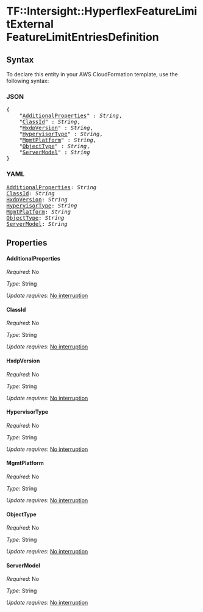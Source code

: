 # TF::Intersight::HyperflexFeatureLimitExternal FeatureLimitEntriesDefinition

## Syntax

To declare this entity in your AWS CloudFormation template, use the following syntax:

### JSON

<pre>
{
    "<a href="#additionalproperties" title="AdditionalProperties">AdditionalProperties</a>" : <i>String</i>,
    "<a href="#classid" title="ClassId">ClassId</a>" : <i>String</i>,
    "<a href="#hxdpversion" title="HxdpVersion">HxdpVersion</a>" : <i>String</i>,
    "<a href="#hypervisortype" title="HypervisorType">HypervisorType</a>" : <i>String</i>,
    "<a href="#mgmtplatform" title="MgmtPlatform">MgmtPlatform</a>" : <i>String</i>,
    "<a href="#objecttype" title="ObjectType">ObjectType</a>" : <i>String</i>,
    "<a href="#servermodel" title="ServerModel">ServerModel</a>" : <i>String</i>
}
</pre>

### YAML

<pre>
<a href="#additionalproperties" title="AdditionalProperties">AdditionalProperties</a>: <i>String</i>
<a href="#classid" title="ClassId">ClassId</a>: <i>String</i>
<a href="#hxdpversion" title="HxdpVersion">HxdpVersion</a>: <i>String</i>
<a href="#hypervisortype" title="HypervisorType">HypervisorType</a>: <i>String</i>
<a href="#mgmtplatform" title="MgmtPlatform">MgmtPlatform</a>: <i>String</i>
<a href="#objecttype" title="ObjectType">ObjectType</a>: <i>String</i>
<a href="#servermodel" title="ServerModel">ServerModel</a>: <i>String</i>
</pre>

## Properties

#### AdditionalProperties

_Required_: No

_Type_: String

_Update requires_: [No interruption](https://docs.aws.amazon.com/AWSCloudFormation/latest/UserGuide/using-cfn-updating-stacks-update-behaviors.html#update-no-interrupt)

#### ClassId

_Required_: No

_Type_: String

_Update requires_: [No interruption](https://docs.aws.amazon.com/AWSCloudFormation/latest/UserGuide/using-cfn-updating-stacks-update-behaviors.html#update-no-interrupt)

#### HxdpVersion

_Required_: No

_Type_: String

_Update requires_: [No interruption](https://docs.aws.amazon.com/AWSCloudFormation/latest/UserGuide/using-cfn-updating-stacks-update-behaviors.html#update-no-interrupt)

#### HypervisorType

_Required_: No

_Type_: String

_Update requires_: [No interruption](https://docs.aws.amazon.com/AWSCloudFormation/latest/UserGuide/using-cfn-updating-stacks-update-behaviors.html#update-no-interrupt)

#### MgmtPlatform

_Required_: No

_Type_: String

_Update requires_: [No interruption](https://docs.aws.amazon.com/AWSCloudFormation/latest/UserGuide/using-cfn-updating-stacks-update-behaviors.html#update-no-interrupt)

#### ObjectType

_Required_: No

_Type_: String

_Update requires_: [No interruption](https://docs.aws.amazon.com/AWSCloudFormation/latest/UserGuide/using-cfn-updating-stacks-update-behaviors.html#update-no-interrupt)

#### ServerModel

_Required_: No

_Type_: String

_Update requires_: [No interruption](https://docs.aws.amazon.com/AWSCloudFormation/latest/UserGuide/using-cfn-updating-stacks-update-behaviors.html#update-no-interrupt)

